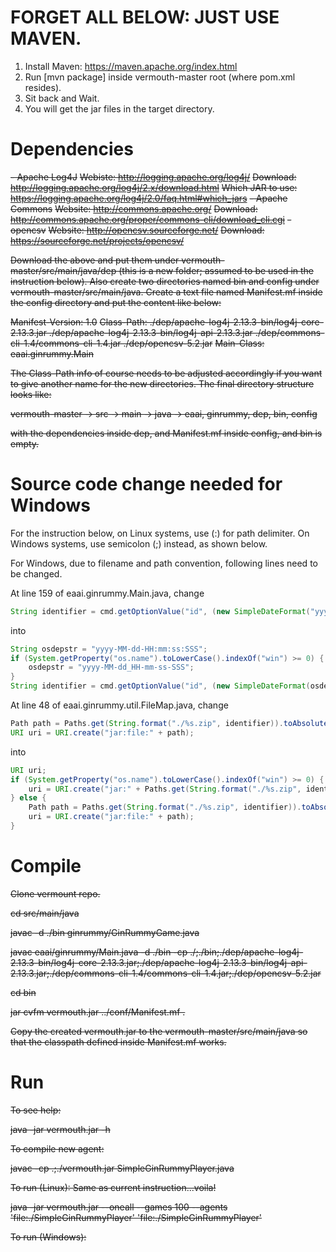 # FORGET ALL BELOW: JUST USE MAVEN.

1. Install Maven: https://maven.apache.org/index.html
2. Run [mvn package] inside vermouth-master root (where pom.xml resides).
3. Sit back and Wait.
4. You will get the jar files in the target directory.

# Dependencies

~~- Apache Log4J~~
	~~Webiste: http://logging.apache.org/log4j/~~
	~~Download: http://logging.apache.org/log4j/2.x/download.html~~
	~~Which JAR to use: https://logging.apache.org/log4j/2.0/faq.html#which_jars~~
~~- Apache Commons~~
	~~Website: http://commons.apache.org/~~
	~~Download: http://commons.apache.org/proper/commons-cli/download_cli.cgi~~
~~- opencsv~~
	~~Website: http://opencsv.sourceforge.net/~~
	~~Download: https://sourceforge.net/projects/opencsv/~~

~~Download the above and put them under vermouth-master/src/main/java/dep (this is a new folder; assumed to be used in the instruction below). Also create two directories named bin and config under vermouth-master/src/main/java. Create a text file named Manifest.mf inside the config directory and put the content like below:~~

~~Manifest-Version: 1.0~~
~~Class-Path: ./dep/apache-log4j-2.13.3-bin/log4j-core-2.13.3.jar ./dep/apache-log4j-2.13.3-bin/log4j-api-2.13.3.jar ./dep/commons-cli-1.4/commons-cli-1.4.jar ./dep/opencsv-5.2.jar~~
~~Main-Class: eaai.ginrummy.Main~~

~~The Class-Path info of course needs to be adjusted accordingly if you want to give another name for the new directories. The final directory structure looks like:~~

~~vermouth-master -> src -> main -> java -> eaai, ginrummy, dep, bin, config~~

~~with the dependencies inside dep, and Manifest.mf inside config, and bin is empty.~~

# Source code change needed for Windows

For the instruction below, on Linux systems, use (:) for path delimiter. On Windows systems, use semicolon (;) instead, as shown below.

For Windows, due to filename and path convention, following lines need to be changed.

At line 159 of eaai.ginrummy.Main.java, change
```java
String identifier = cmd.getOptionValue("id", (new SimpleDateFormat("yyyy-MM-dd-HH:mm:ss:SSS")).format(new Date()));
```
into
```java
String osdepstr = "yyyy-MM-dd-HH:mm:ss:SSS";
if (System.getProperty("os.name").toLowerCase().indexOf("win") >= 0) {
	osdepstr = "yyyy-MM-dd_HH-mm-ss-SSS";
}
String identifier = cmd.getOptionValue("id", (new SimpleDateFormat(osdepstr)).format(new Date()));
```
At line 48 of eaai.ginrummy.util.FileMap.java, change
```java
Path path = Paths.get(String.format("./%s.zip", identifier)).toAbsolutePath().normalize();
URI uri = URI.create("jar:file:" + path);
```
into
```java
URI uri;
if (System.getProperty("os.name").toLowerCase().indexOf("win") >= 0) {
	uri = URI.create("jar:" + Paths.get(String.format("./%s.zip", identifier)).toUri());
} else {
	Path path = Paths.get(String.format("./%s.zip", identifier)).toAbsolutePath().normalize();
	uri = URI.create("jar:file:" + path);
}
```
# Compile

~~Clone vermount repo.~~

~~cd src/main/java~~

~~javac -d ./bin ginrummy/GinRummyGame.java~~

~~javac eaai/ginrummy/Main.java -d ./bin -cp ./;./bin;./dep/apache-log4j-2.13.3-bin/log4j-core-2.13.3.jar;./dep/apache-log4j-2.13.3-bin/log4j-api-2.13.3.jar;./dep/commons-cli-1.4/commons-cli-1.4.jar;./dep/opencsv-5.2.jar~~

~~cd bin~~

~~jar cvfm vermouth.jar ../conf/Manifest.mf .~~

~~Copy the created vermouth.jar to the vermouth-master/src/main/java so that the classpath defined inside Manifest.mf works.~~

# Run

~~To see help:~~

~~java -jar vermouth.jar -h~~

~~To compile new agent:~~

~~javac -cp .;./vermouth.jar SimpleGinRummyPlayer.java~~

~~To run (Linux): Same as current instruction...voila!~~

~~java -jar vermouth.jar --oneall --games 100 --agents 'file:./SimpleGinRummyPlayer' 'file:./SimpleGinRummyPlayer'~~

~~To run (Windows):~~

